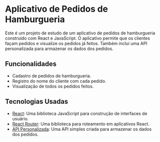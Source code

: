 # Aplicativo de Pedidos de Hamburgueria

Este é um projeto de estudo de um aplicativo de pedidos de hamburgueria construído com React e JavaScript. O aplicativo permite que os clientes façam pedidos e visualize os pedidos já feitos. Também inclui uma API personalizada para armazenar os dados dos pedidos.

## Funcionalidades

- Cadastro de pedidos de hamburgueria.
- Registro do nome do cliente com cada pedido.
- Visualização de todos os pedidos feitos.

## Tecnologias Usadas

- [React](https://reactjs.org/): Uma biblioteca JavaScript para construção de interfaces de usuário.
- [React Router](https://reactrouter.com/): Uma biblioteca para roteamento em aplicativos React.
- [API Personalizada](https://github.com/joaomelo90/devburg-node): Uma API simples criada para armazenar os dados dos pedidos.
